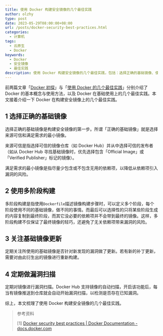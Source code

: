 ```yaml
---
title: 使用 Docker 构建安全镜像的几个最佳实践
author: olzhy
type: post
date: 2023-05-29T08:00:00+08:00
url: /posts/docker-security-best-practices.html
categories:
  - 计算机
tags:
  - 云原生
  - Docker
keywords:
  - Docker
  - 安全镜像
  - 最佳实践
description: 使用 Docker 构建安全镜像的几个最佳实践，包括：选择正确的基础镜像、使用多阶段构建、关注基础镜像更新和定期做漏洞扫描等几个方面。
---
```


前两篇文章「[Docker 初探](https://olzhy.github.io/posts/docker-getting-started.html)」与「[使用 Docker 的几个最佳实践](https://olzhy.github.io/posts/docker-development-best-practices.html)」分别介绍了 Docker 的基本概念与使用方法，以及 Docker 在基础使用上的几个最佳实践。本文接着介绍一下 Docker 在构建安全镜像上的几个最佳实践。

## 1 选择正确的基础镜像

选择正确的基础镜像是构建安全镜像的第一步。所谓「正确的基础镜像」就是选择来源可信和满足需求的最小镜像。

来源可信是指选择可信的镜像仓库（如 Docker Hub）并从中选择可信的发布者（如从 Docker Hub 寻找基础镜像时，优先选择包含「Official Image」或「Verified Publisher」标记的镜像）。

满足需求的最小镜像是指尽量少包含或不包含无用的依赖项，以降低从依赖项引入漏洞的风险。

## 2 使用多阶段构建

多阶段构建是指使用`Dockerfile`描述镜像构建步骤时，可以定义多个阶段，每个阶段使用不同的基础镜像，做不同的事情。而最后可以选择性的只将某些阶段生成的内容复制到最终阶段，而其它没必要的依赖项并不会带到最终的镜像。这样，多阶段构建不仅保证了最终镜像的轻巧，还避免了无关依赖项带来漏洞的风险。

## 3 关注基础镜像更新

定期关注所使用的基础镜像是否针对新发现的漏洞做了更新。若有新的补丁更新，需要对由此衍生出的镜像进行重新构建。

## 4 定期做漏洞扫描

定期对镜像进行漏洞扫描。Docker Hub 支持镜像的自动扫描，开启该功能后，每当有镜像推送到仓库就会自动开始漏洞扫描，以检测是否存在已知漏洞。

综上，本文梳理了使用 Docker 构建安全镜像的几个最佳实践。

> 参考资料
>
> [1] [Docker security best practices | Docker Documentation - docs.docker.com](https://docs.docker.com/develop/security-best-practices/)
